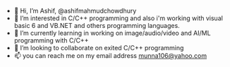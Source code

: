 - 👋 Hi, I’m Ashif, @ashifmahmudchowdhury
- 👀 I’m interested in C/C++ programming and also i'm working with visual basic 6 and VB.NET and others programming languages.
- 🌱 I’m currently learning in working on image/audio/video and AI/ML programming with C/C++
- 💞️ I’m looking to collaborate on exited C/C++ programming
- 📫 you can reach me on my email address munna106@yahoo.com

<!---
ashifmahmudchowdhury/ashifmahmudchowdhury is a ✨ special ✨ repository because its `README.md` (this file) appears on your GitHub profile.
You can click the Preview link to take a look at your changes.
--->
